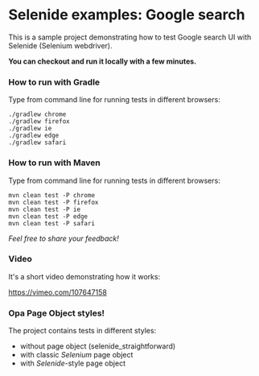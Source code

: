 Selenide examples: Google search
================================

This is a sample project demonstrating how to test Google search UI with Selenide (Selenium webdriver).

**You can checkout and run it locally with a few minutes.**

### How to run with Gradle

Type from command line for running tests in different browsers:

```
./gradlew chrome
./gradlew firefox
./gradlew ie
./gradlew edge
./gradlew safari
```

### How to run with Maven

Type from command line for running tests in different browsers:

```
mvn clean test -P chrome
mvn clean test -P firefox
mvn clean test -P ie
mvn clean test -P edge
mvn clean test -P safari
```

_Feel free to share your feedback!_

### Video

It's a short video demonstrating how it works:

https://vimeo.com/107647158

### Opa Page Object styles!

The project contains tests in different styles:
 * without page object (selenide_straightforward)
 * with classic _Selenium_ page object
 * with _Selenide_-style page object
